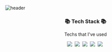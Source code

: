 ![header](https://capsule-render.vercel.app/api?type=slice&color=E6E6FA&height=200&section=header&text=SungsuLee&animation=fadeIn&fontColor=FFEC94&fontSize=90&fontAlignY=50)

<h3 align="center">📚 Tech Stack 📚</h3>
<p align="center">Techs that I've used</p>


<p align = "center">
  <img src="https://img.shields.io/badge/Javascript-F6C915?style=flat-square&logo=TypeScript&logoColor=white"/></a>&nbsp 
  <img src="https://img.shields.io/badge/TypeScript-3178C6?style=flat-square&logo=JavaScript&logoColor=white"/></a>&nbsp
  <img src="https://img.shields.io/badge/Node.js-339933?style=flat-square&logo=Node.js&logoColor=white"/></a>&nbsp
  <img src="https://img.shields.io/badge/React-61DAFB?style=flat-square&logo=React&logoColor=white"/></a>&nbsp
  <img src="https://img.shields.io/badge/Vue.js-4FC08D?style=flat-square&logo=Vue.js&logoColor=white"/></a>&nbsp
</p>
